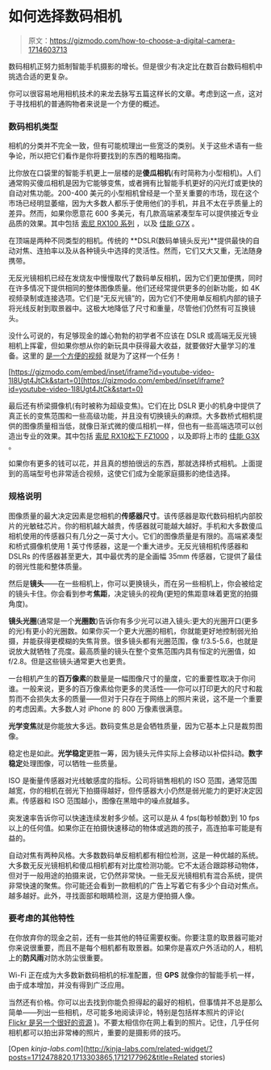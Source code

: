 # 如何选择数码相机

> 原文：<https://gizmodo.com/how-to-choose-a-digital-camera-1714603713>

数码相机正努力抵制智能手机摄影的增长。但是很少有决定比在数百台数码相机中挑选合适的更复杂。



你可以很容易地用相机技术的来龙去脉写五篇这样长的文章。考虑到这一点，这对于寻找相机的普通购物者来说是一个方便的概述。

### **数码相机类型**

相机的分类并不完全一致，但有可能梳理出一些宽泛的类别。关于这些术语有一些争论，所以把它们看作是你将要找到的东西的粗略指南。

比你放在口袋里的智能手机更上一层楼的是**傻瓜相机**(有时简称为小型相机)。人们通常购买傻瓜相机是因为它能够变焦，或者拥有比智能手机更好的闪光灯或更快的自动对焦功能。200-400 美元的小型相机曾经是一个至关重要的市场，现在这个市场已经明显萎缩，因为大多数人都乐于使用他们的手机，并且不太在乎质量上的差异。然而，如果你愿意花 600 多美元，有几款高端紧凑型车可以提供接近专业品质的效果。其中包括 [索尼 RX100 系列](http://gizmodo.com/sony-rx100-iii-review-the-best-pocket-point-and-shoot-1621198771) ，以及 [佳能 G7X](http://gizmodo.com/canon-g7-x-canons-best-point-and-shoot-camera-in-year-1649140792) 。

在顶端是两种不同类型的相机。传统的 **DSLR(数码单镜头反光)**提供最快的自动对焦、连拍率以及从各种镜头中选择的灵活性。然而，它们又大又重，无法随身携带。

无反光镜相机已经在发烧友中慢慢取代了数码单反相机，因为它们更加便携，同时在许多情况下提供相同的整体图像质量。他们还经常提供更多的创新功能，如 4K 视频录制或连接选项。它们是“无反光镜”的，因为它们不使用单反相机内部的镜子将光线反射到取景器中。这极大地降低了尺寸和重量，尽管他们仍然有可互换镜头。

没什么可说的，有足够现金的雄心勃勃的初学者不应该在 DSLR 或高端无反光镜相机上挥霍，但如果你想从你的新玩具中获得最大收益，就要做好大量学习的准备。这里的 [是一个方便的视频](http://gizmodo.com/how-to-take-better-photos-using-your-cameras-mode-dial-1707272942) 就是为了这样一个任务！

 [https://gizmodo.com/embed/inset/iframe?id=youtube-video-1I8Ugt4JtCk&start=0](https://gizmodo.com/embed/inset/iframe?id=youtube-video-1I8Ugt4JtCk&start=0) 

最后还有桥梁摄像机(有时被称为超级变焦)。它们在比 DSLR 更小的机身中提供了真正长的变焦范围和一些高级功能，并且没有切换镜头的麻烦。大多数桥式相机提供的图像质量相当低，就像日渐式微的傻瓜相机一样，但也有一些高端选项可以创造出专业的效果。其中包括 [索尼 RX10](http://gizmodo.com/sony-rx10-review-a-first-rate-camera-with-a-do-it-all-1486437613)[松下 FZ1000](http://reframe.gizmodo.com/panasonic-fz1000-a-large-sensor-super-zoom-that-shoots-1588817021) ，以及即将上市的 [佳能 G3X](http://gizmodo.com/canon-g3x-my-zoom-is-longer-than-your-zoom-1711963595) 。

如果你有更多的钱可以花，并且真的想拍很远的东西，那就选择桥式相机。上面提到的高端型号也非常适合视频，这使它们成为全能家庭摄影的绝佳选择。

### **规格说明**

图像质量的最大决定因素是您相机的**传感器尺寸**。该传感器是取代数码相机内部胶片的光敏硅芯片。你的相机越大越贵，传感器就可能越大越好。手机和大多数傻瓜相机使用的传感器只有几分之一英寸大小。它们的图像质量是有限的。高端紧凑型和桥式摄像机使用 1 英寸传感器，这是一个重大进步。无反光镜相机传感器和 DSLRs 的传感器甚至更大，其中最优秀的是全画幅 35mm 传感器，它提供了最佳的弱光性能和整体质量。

然后是**镜头**——在一些相机上，你可以更换镜头，而在另一些相机上，你会被给定的镜头卡住。你会看到参考**焦距**，决定镜头的视角(更短的焦距意味着更宽的拍摄角度)。

**镜头光圈**(通常是一个**光圈数**)告诉你有多少光可以进入镜头:更大的光圈开口(更多的光)有更小的光圈数。如果你买一个更大光圈的相机，你就能更好地控制弱光拍摄，并能获得更模糊的失焦背景。很多镜头都有光圈范围，像 f/3.5-5.6，也就是说放大就牺牲了亮度。最高质量的镜头在整个变焦范围内具有恒定的光圈值，如 f/2.8。但是这些镜头通常更大也更贵。

一台相机产生的**百万像素**的数量是一幅图像尺寸的量度，它的重要性取决于你问谁。一般来说，更多的百万像素给你更多的灵活性——你可以打印更大的尺寸和裁剪而不会损失太多的质量——但对于只存在于网络上的照片来说，这不是一个重要的考虑因素。大多数人对 iPhone 的 800 万像素很满意。

**光学变焦**就是你能放大多远。数码变焦总是会牺牲质量，因为它基本上只是裁剪图像。

稳定也是如此。**光学稳定**更胜一筹，因为镜头元件实际上会移动以补偿抖动。**数字稳定**处理图像，可以牺牲一些质量。

ISO 是衡量传感器对光线敏感度的指标。公司将销售相机的 ISO 范围，通常范围越宽，你的相机在弱光下拍摄得越好，但传感器大小仍然是弱光能力的更好决定因素。传感器和 ISO 范围越小，图像在黑暗中的噪点就越多。

突发速率告诉你可以快速连续发射多少帧。这可以是从 4 fps(每秒帧数)到 10 fps 以上的任何值。如果你正在拍摄快速移动的物体或逃跑的孩子，高连拍率可能是有益的。

自动对焦有两种风格。大多数数码单反相机都有相位检测，这是一种优越的系统。大多数无反光镜相机和傻瓜相机都有对比度检测功能。它不太适合跟踪移动物体，但对于一般用途的拍摄来说，它仍然非常快。一些无反光镜相机有混合系统，提供非常快速的聚焦。你可能还会看到一款相机的广告上写着它有多少个自动对焦点。越多越好。此外，寻找面部和眼睛检测，这是方便拍摄人像。

### **要考虑的其他特性**

在你放弃你的现金之前，还有一些其他的特征需要权衡。你要注意的取景器可能对你来说很重要，而且不是每个相机都有取景器。如果你是喜欢户外活动的人，相机上的**防风雨**对防水防尘很重要。

Wi-Fi 正在成为大多数新数码相机的标准配置，但 **GPS** 就像你的智能手机一样，由于成本增加，并没有得到广泛应用。

当然还有价格。你可以出去找到你能负担得起的最好的相机，但事情并不总是那么简单——列出一些相机，尽可能多地阅读评论，特别是包括样本照片的评论( [Flickr 是另一个很好的资源](http://gizmodo.com/use-flickr-to-preview-the-picture-quality-of-your-next-1617444356) )。不要太相信你在网上看到的照片。记住，几乎任何相机都可以拍出非常棒的照片，重要的是摄影师的技巧。

[Open *kinja-labs.com*](http://kinja-labs.com/related-widget/?posts=1712478820,1713303865,1712177962&title=Related stories)